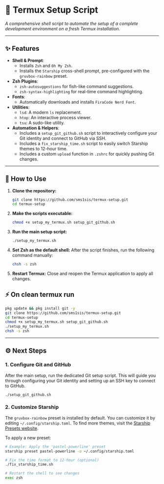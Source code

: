 # 📲 Termux Setup Script

*A comprehensive shell script to automate the setup of a complete development environment on a fresh Termux installation.*

---

## ✨ Features

- **Shell & Prompt**:
  - Installs `Zsh` and `Oh My Zsh`.
  - Installs the `Starship` cross-shell prompt, pre-configured with the `gruvbox-rainbow` preset.
- **Zsh Plugins**:
  - `zsh-autosuggestions` for fish-like command suggestions.
  - `zsh-syntax-highlighting` for real-time command highlighting.
- **Fonts**:
  - Automatically downloads and installs `FiraCode Nerd Font`.
- **Utilities**:
  - `lsd`: A modern `ls` replacement.
  - `htop`: An interactive process viewer.
  - `tsu`: A sudo-like utility.
- **Automation & Helpers**:
  - Includes a `setup_git_github.sh` script to interactively configure your Git identity and connect to GitHub via SSH.
  - Includes a `fix_starship_time.sh` script to easily switch Starship themes to 12-hour time.
  - Includes a custom `upload` function in `.zshrc` for quickly pushing Git changes.

---

## 🚀 How to Use

1.  **Clone the repository:**
    ```bash
    git clone https://github.com/sms1sis/termux-setup.git
    cd termux-setup
    ```

2.  **Make the scripts executable:**
    ```bash
    chmod +x setup_my_termux.sh setup_git_github.sh
    ```

3.  **Run the main setup script:**
    ```bash
    ./setup_my_termux.sh
    ```

4.  **Set Zsh as the default shell:**
    After the script finishes, run the following command manually:
    ```bash
    chsh -s zsh
    ```

5.  **Restart Termux:**
    Close and reopen the Termux application to apply all changes.

## ⚡ On clean termux run

```bash
pkg update && pkg install git -y
git clone https://github.com/sms1sis/termux-setup.git
cd termux-setup
chmod +x setup_my_termux.sh setup_git_github.sh
./setup_my_termux.sh
chsh -s zsh
```
---

## ⚙️ Next Steps

### 1. Configure Git and GitHub

After the main setup, run the dedicated Git setup script. This will guide you through configuring your Git identity and setting up an SSH key to connect to GitHub.

```bash
./setup_git_github.sh
```

### 2. Customize Starship

The `gruvbox-rainbow` preset is installed by default. You can customize it by editing `~/.config/starship.toml`. To find more themes, visit the [Starship Presets website](https://starship.rs/presets/).

To apply a new preset:
```bash
# Example: Apply the 'pastel-powerline' preset
starship preset pastel-powerline -o ~/.config/starship.toml

# Fix the time format to 12-hour (optional)
./fix_starship_time.sh

# Restart the shell to see changes
exec zsh
```
